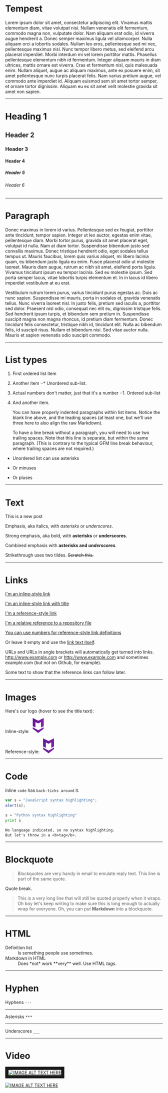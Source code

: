 # Tempest

Lorem ipsum dolor sit amet, consectetur adipiscing elit. Vivamus mattis elementum diam, vitae volutpat nisi. Nullam venenatis elit fermentum, commodo magna non, vulputate dolor. Nam aliquam erat odio, id viverra augue hendrerit a. Donec semper maximus ligula vel ullamcorper. Nulla aliquam orci a lobortis sodales. Nullam leo eros, pellentesque sed mi nec, pellentesque maximus nisl. Nunc tempor libero metus, sed eleifend arcu placerat imperdiet. Morbi interdum mi vel lorem porttitor mattis. Phasellus pellentesque elementum nibh id fermentum. Integer aliquam mauris in diam ultrices, mattis ornare est viverra. Cras et fermentum nisl, quis malesuada enim. Nullam aliquet, augue ac aliquam maximus, ante ex posuere enim, sit amet pellentesque nunc turpis placerat felis. Nam varius pretium augue, vel commodo ante imperdiet id. Aliquam euismod sem sit amet tortor semper, et ornare tortor dignissim. Aliquam eu ex sit amet velit molestie gravida sit amet non sapien.

---

# Heading 1

## Header 2

### Header 3

#### Header 4

##### Header 5

###### Header 6

---

# Paragraph

Donec maximus in lorem id varius. Pellentesque sed ex feugiat, porttitor ante tincidunt, tempor sapien. Integer ut leo auctor, egestas enim vitae, pellentesque diam. Morbi tortor purus, gravida sit amet placerat eget, volutpat id nulla. Nam at diam tortor. Suspendisse bibendum justo sed convallis maximus. Donec tristique hendrerit odio, eget sodales tellus tempus ut. Mauris faucibus, lorem quis varius aliquet, mi libero lacinia quam, eu bibendum justo ligula eu enim. Fusce placerat odio ut molestie laoreet. Mauris diam augue, rutrum ac nibh sit amet, eleifend porta ligula. Vivamus tincidunt ipsum eu tempor lacinia. Sed eu molestie ipsum. Sed porta semper lacus, vitae lobortis turpis elementum et. In in lacus id libero imperdiet vestibulum at eu erat.

Vestibulum rutrum lorem purus, varius tincidunt purus egestas ac. Duis ac nunc sapien. Suspendisse mi mauris, porta in sodales et, gravida venenatis tellus. Nunc viverra laoreet nisl. In justo felis, pretium sed iaculis a, porttitor sed dolor. Praesent nisl odio, consequat nec elit eu, dignissim tristique felis. Sed hendrerit ipsum turpis, et bibendum sem pretium in. Suspendisse suscipit magna non magna rhoncus, id pretium diam fermentum. Donec tincidunt felis consectetur, tristique nibh id, tincidunt elit. Nulla ac bibendum felis, id suscipit risus. Nullam et bibendum nisi. Sed vitae auctor nulla. Mauris et sapien venenatis odio suscipit commodo.

---

# List types

1. First ordered list item
2. Another item
⋅⋅* Unordered sub-list.
1. Actual numbers don't matter, just that it's a number
⋅⋅1. Ordered sub-list
4. And another item.

   You can have properly indented paragraphs within list items. Notice the blank line above, and the leading spaces (at least one, but we'll use three here to also align the raw Markdown).

   To have a line break without a paragraph, you will need to use two trailing spaces.
   Note that this line is separate, but within the same paragraph.
   (This is contrary to the typical GFM line break behaviour, where trailing spaces are not required.)

* Unordered list can use asterisks
- Or minuses
+ Or pluses

---

# Text

This is a new post

Emphasis, aka italics, with *asterisks* or _underscores_.

Strong emphasis, aka bold, with **asterisks** or __underscores__.

Combined emphasis with **asterisks and _underscores_**.

Strikethrough uses two tildes. ~~Scratch this.~~

---

# Links

[I'm an inline-style link](https://www.google.com)

[I'm an inline-style link with title](https://www.google.com "Google's Homepage")

[I'm a reference-style link][Arbitrary case-insensitive reference text]

[I'm a relative reference to a repository file](../blob/master/LICENSE)

[You can use numbers for reference-style link definitions][1]

Or leave it empty and use the [link text itself].

URLs and URLs in angle brackets will automatically get turned into links.
http://www.example.com or <http://www.example.com> and sometimes
example.com (but not on Github, for example).

Some text to show that the reference links can follow later.

[arbitrary case-insensitive reference text]: https://www.mozilla.org
[1]: http://slashdot.org
[link text itself]: http://www.reddit.com

---

# Images

Here's our logo (hover to see the title text):

Inline-style:
![alt text](https://github.com/adam-p/markdown-here/raw/master/src/common/images/icon48.png "Logo Title Text 1")

Reference-style:
![alt text][logo]

[logo]: https://github.com/adam-p/markdown-here/raw/master/src/common/images/icon48.png "Logo Title Text 2"

---

# Code


Inline `code` has `back-ticks around` it.

```javascript
var s = "JavaScript syntax highlighting";
alert(s);
```

```python
s = "Python syntax highlighting"
print s
```

```
No language indicated, so no syntax highlighting.
But let's throw in a <b>tag</b>.
```

---

# Blockquote

> Blockquotes are very handy in email to emulate reply text.
> This line is part of the same quote.

Quote break.

> This is a very long line that will still be quoted properly when it wraps. Oh boy let's keep writing to make sure this is long enough to actually wrap for everyone. Oh, you can *put* **Markdown** into a blockquote.

---

# HTML

<dl>
  <dt>Definition list</dt>
  <dd>Is something people use sometimes.</dd>

  <dt>Markdown in HTML</dt>
  <dd>Does *not* work **very** well. Use HTML <em>tags</em>.</dd>
</dl>

---

# Hyphen

Hyphens ```---```

***

Asterisks ```***```

___

Underscores ```___```

---

# Video

<a href="http://www.youtube.com/watch?feature=player_embedded&v=2VeNDBnuDHs
" target="_blank"><img src="http://img.youtube.com/vi/2VeNDBnuDHs/0.jpg"
alt="IMAGE ALT TEXT HERE" width="240" height="180" border="10" /></a>

[![IMAGE ALT TEXT HERE](http://img.youtube.com/vi/2VeNDBnuDHs/0.jpg)](http://www.youtube.com/watch?v=2VeNDBnuDHs)